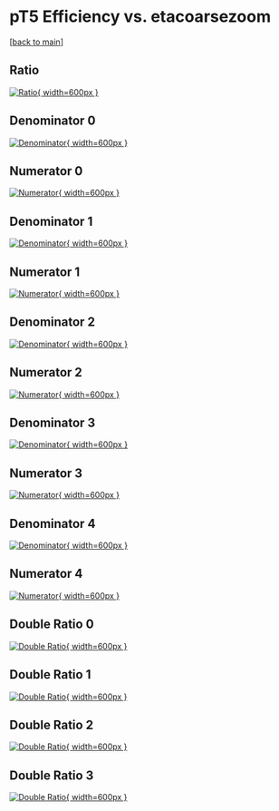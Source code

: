 # pT5 Efficiency vs. etacoarsezoom

[[back to main](./)]



## Ratio

[![Ratio](../mtv/var/pT5_base_211_-1_eff_etacoarsezoom.png){ width=600px }](../mtv/var/pT5_base_211_-1_eff_etacoarsezoom.pdf)

## Denominator 0

[![Denominator](../mtv/den/pT5_base_211_-1_eff_etacoarsezoom_den0.png){ width=600px }](../mtv/den/pT5_base_211_-1_eff_etacoarsezoom_den0.pdf)

## Numerator 0

[![Numerator](../mtv/num/pT5_base_211_-1_eff_etacoarsezoom_num0.png){ width=600px }](../mtv/num/pT5_base_211_-1_eff_etacoarsezoom_num0.pdf)

## Denominator 1

[![Denominator](../mtv/den/pT5_base_211_-1_eff_etacoarsezoom_den1.png){ width=600px }](../mtv/den/pT5_base_211_-1_eff_etacoarsezoom_den1.pdf)

## Numerator 1

[![Numerator](../mtv/num/pT5_base_211_-1_eff_etacoarsezoom_num1.png){ width=600px }](../mtv/num/pT5_base_211_-1_eff_etacoarsezoom_num1.pdf)

## Denominator 2

[![Denominator](../mtv/den/pT5_base_211_-1_eff_etacoarsezoom_den2.png){ width=600px }](../mtv/den/pT5_base_211_-1_eff_etacoarsezoom_den2.pdf)

## Numerator 2

[![Numerator](../mtv/num/pT5_base_211_-1_eff_etacoarsezoom_num2.png){ width=600px }](../mtv/num/pT5_base_211_-1_eff_etacoarsezoom_num2.pdf)

## Denominator 3

[![Denominator](../mtv/den/pT5_base_211_-1_eff_etacoarsezoom_den3.png){ width=600px }](../mtv/den/pT5_base_211_-1_eff_etacoarsezoom_den3.pdf)

## Numerator 3

[![Numerator](../mtv/num/pT5_base_211_-1_eff_etacoarsezoom_num3.png){ width=600px }](../mtv/num/pT5_base_211_-1_eff_etacoarsezoom_num3.pdf)

## Denominator 4

[![Denominator](../mtv/den/pT5_base_211_-1_eff_etacoarsezoom_den4.png){ width=600px }](../mtv/den/pT5_base_211_-1_eff_etacoarsezoom_den4.pdf)

## Numerator 4

[![Numerator](../mtv/num/pT5_base_211_-1_eff_etacoarsezoom_num4.png){ width=600px }](../mtv/num/pT5_base_211_-1_eff_etacoarsezoom_num4.pdf)

## Double Ratio 0

[![Double Ratio](../mtv/ratio/pT5_base_211_-1_eff_etacoarsezoom_ratio0.png){ width=600px }](../mtv/ratio/pT5_base_211_-1_eff_etacoarsezoom_ratio0.pdf)

## Double Ratio 1

[![Double Ratio](../mtv/ratio/pT5_base_211_-1_eff_etacoarsezoom_ratio1.png){ width=600px }](../mtv/ratio/pT5_base_211_-1_eff_etacoarsezoom_ratio1.pdf)

## Double Ratio 2

[![Double Ratio](../mtv/ratio/pT5_base_211_-1_eff_etacoarsezoom_ratio2.png){ width=600px }](../mtv/ratio/pT5_base_211_-1_eff_etacoarsezoom_ratio2.pdf)

## Double Ratio 3

[![Double Ratio](../mtv/ratio/pT5_base_211_-1_eff_etacoarsezoom_ratio3.png){ width=600px }](../mtv/ratio/pT5_base_211_-1_eff_etacoarsezoom_ratio3.pdf)

